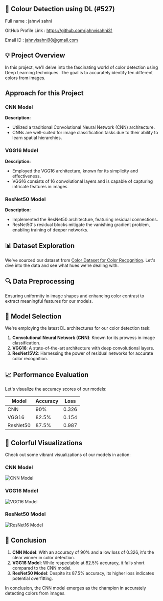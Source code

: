 ## 🌈 Colour Detection using DL (#527)

Full name : jahnvi sahni

GitHub Profile Link : https://github.com/jahnvisahni31

Email ID : jahnvisahni98@gmail.com

## 💡 Project Overview

In this project, we'll delve into the fascinating world of color detection using Deep Learning techniques. The goal is to accurately identify ten different colors from images.

## Approach for this Project

### CNN Model

**Description:**
- Utilized a traditional Convolutional Neural Network (CNN) architecture.
- CNNs are well-suited for image classification tasks due to their ability to learn spatial hierarchies.

### VGG16 Model

**Description:**
- Employed the VGG16 architecture, known for its simplicity and effectiveness.
- VGG16 consists of 16 convolutional layers and is capable of capturing intricate features in images.

### ResNet50 Model

**Description:**
- Implemented the ResNet50 architecture, featuring residual connections.
- ResNet50's residual blocks mitigate the vanishing gradient problem, enabling training of deeper networks.



## 📊 Dataset Exploration

We've sourced our dataset from [Color Dataset for Color Recognition](https://www.kaggle.com/datasets/adikurniawan/color-dataset-for-color-recognition). Let's dive into the data and see what hues we're dealing with.

## 🔍 Data Preprocessing

Ensuring uniformity in image shapes and enhancing color contrast to extract meaningful features for our models.

## 🧠 Model Selection

We're employing the latest DL architectures for our color detection task:

1. **Convolutional Neural Network (CNN)**: Known for its prowess in image classification.
2. **VGG16**: A state-of-the-art architecture with deep convolutional layers.
3. **ResNet15V2**: Harnessing the power of residual networks for accurate color recognition.

## 📈 Performance Evaluation

Let's visualize the accuracy scores of our models:

| Model      | Accuracy | Loss    |
|------------|----------|---------|
| CNN        | 90%      | 0.326   |
| VGG16      | 82.5%    | 0.154   |
| ResNet50   | 87.5%    | 0.987   |

## 🎨 Colorful Visualizations

Check out some vibrant visualizations of our models in action:

### CNN Model
![CNN Model](https://github.com/abhisheks008/DL-Simplified/blob/main/Colour%20Detection%20using%20DL/Images/cnn%202.jpg)

### VGG16 Model
![VGG16 Model](https://github.com/abhisheks008/DL-Simplified/blob/main/Colour%20Detection%20using%20DL/Images/vgg16%202.jpg)

### ResNet50 Model
![ResNet16 Model](https://github.com/abhisheks008/DL-Simplified/blob/main/Colour%20Detection%20using%20DL/Images/res%202.jpg)


## 🚀 Conclusion

1. **CNN Model**: With an accuracy of 90% and a low loss of 0.326, it's the clear winner in color detection.
2. **VGG16 Model**: While respectable at 82.5% accuracy, it falls short compared to the CNN model.
3. **ResNet50 Model**: Despite its 87.5% accuracy, its higher loss indicates potential overfitting.

In conclusion, the CNN model emerges as the champion in accurately detecting colors from images.
